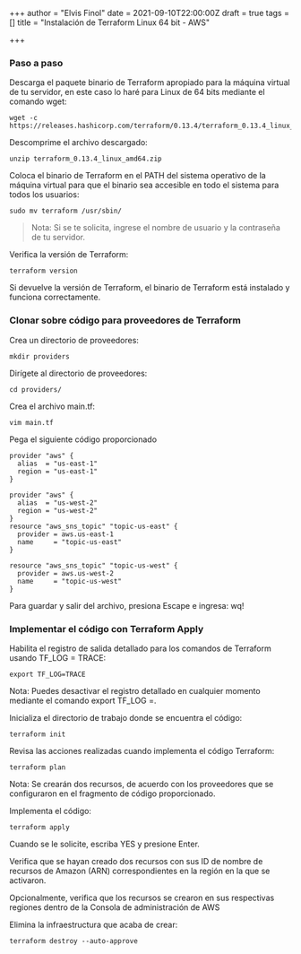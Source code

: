 +++
author = "Elvis Finol"
date = 2021-09-10T22:00:00Z
draft = true
tags = []
title = "Instalación de Terraform Linux 64 bit - AWS"

+++
### Paso a paso

Descarga el paquete binario de Terraform apropiado para la máquina virtual de tu servidor, en este caso lo haré para Linux de 64 bits mediante el comando wget:

    wget -c https://releases.hashicorp.com/terraform/0.13.4/terraform_0.13.4_linux_amd64.zip

Descomprime el archivo descargado:

    unzip terraform_0.13.4_linux_amd64.zip

Coloca el binario de Terraform en el PATH del sistema operativo de la máquina virtual para que el binario sea accesible en todo el sistema para todos los usuarios:

    sudo mv terraform /usr/sbin/

> Nota: Si se te solicita, ingrese el nombre de usuario y la contraseña de tu servidor.

Verifica la versión de Terraform:

    terraform version

Si devuelve la versión de Terraform, el binario de Terraform está instalado y funciona correctamente. 

### Clonar sobre código para proveedores de Terraform

Crea un directorio de proveedores:

    mkdir providers

Dirígete al directorio de proveedores:

    cd providers/

Crea el archivo main.tf:

    vim main.tf

Pega el siguiente código proporcionado

    provider "aws" {
      alias  = "us-east-1"
      region = "us-east-1"
    }
    
    provider "aws" {
      alias  = "us-west-2"
      region = "us-west-2"
    }
    resource "aws_sns_topic" "topic-us-east" {
      provider = aws.us-east-1
      name     = "topic-us-east"
    }
    
    resource "aws_sns_topic" "topic-us-west" {
      provider = aws.us-west-2
      name     = "topic-us-west"
    }

Para guardar y salir del archivo, presiona Escape e ingresa: wq!

### Implementar el código con Terraform Apply

Habilita el registro de salida detallado para los comandos de Terraform usando TF_LOG = TRACE:

    export TF_LOG=TRACE

Nota: Puedes desactivar el registro detallado en cualquier momento mediante el comando export TF_LOG =.

Inicializa el directorio de trabajo donde se encuentra el código:

    terraform init

Revisa las acciones realizadas cuando implementa el código Terraform:

    terraform plan

Nota: Se crearán dos recursos, de acuerdo con los proveedores que se configuraron en el fragmento de código proporcionado.

Implementa el código:

    terraform apply

Cuando se le solicite, escriba YES y presione Enter.

Verifica que se hayan creado dos recursos con sus ID de nombre de recursos de Amazon (ARN) correspondientes en la región en la que se activaron.

Opcionalmente, verifica que los recursos se crearon en sus respectivas regiones dentro de la Consola de administración de AWS

Elimina la infraestructura que acaba de crear:

    terraform destroy --auto-approve